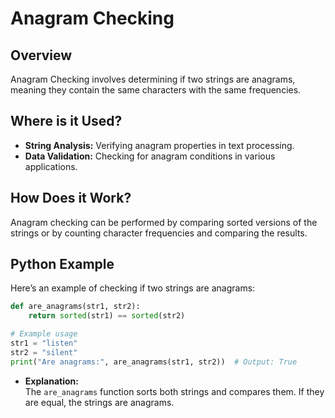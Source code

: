 # **Anagram Checking**

## **Overview**

Anagram Checking involves determining if two strings are anagrams, meaning they contain the same characters with the same frequencies.

## **Where is it Used?**

- **String Analysis:** Verifying anagram properties in text processing.
- **Data Validation:** Checking for anagram conditions in various applications.

## **How Does it Work?**

Anagram checking can be performed by comparing sorted versions of the strings or by counting character frequencies and comparing the results.

## **Python Example**

Here’s an example of checking if two strings are anagrams:

```python
def are_anagrams(str1, str2):
    return sorted(str1) == sorted(str2)

# Example usage
str1 = "listen"
str2 = "silent"
print("Are anagrams:", are_anagrams(str1, str2))  # Output: True
```

- **Explanation:**  
  The `are_anagrams` function sorts both strings and compares them. If they are equal, the strings are anagrams.


